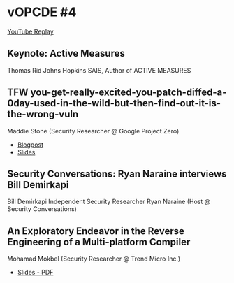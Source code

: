 # vOPCDE #4
[YouTube Replay](https://www.youtube.com/watch?v=8_i4X9MMjbE&feature=emb_title)
## Keynote: Active Measures
Thomas Rid Johns Hopkins SAIS, Author of ACTIVE MEASURES
## TFW you-get-really-excited-you-patch-diffed-a-0day-used-in-the-wild-but-then-find-out-it-is-the-wrong-vuln
Maddie Stone (Security Researcher @ Google Project Zero)
- [Blogpost](https://googleprojectzero.blogspot.com/2020/04/tfw-you-get-really-excited-you-patch.html)
- [Slides](https://github.com/maddiestone/ConPresentations/blob/master/vOPCDE4.tfw.pdf)
## Security Conversations: Ryan Naraine interviews Bill Demirkapi
Bill Demirkapi Independent Security Researcher
Ryan Naraine (Host @ Security Conversations)
## An Exploratory Endeavor in the Reverse Engineering of a Multi-platform Compiler
Mohamad Mokbel (Security Researcher @ Trend Micro Inc.)
- [Slides - PDF](https://github.com/comaeio/OPCDE/blob/master/2020/May/6/re_purebasic_compilers_mfmokbel.pdf)
